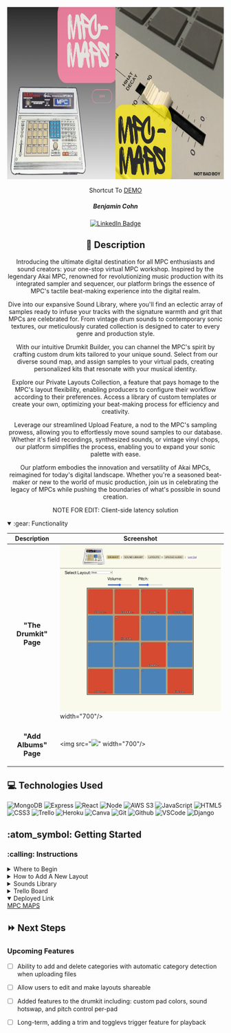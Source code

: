 <div id="header" align="center">

  <img src="./public/MPC-MAPS-BANNER-WIDE-ALT.png" width="800" height="400">

</div>
<div id="description" align="center">

Shortcut To [DEMO](https://mpc-maps-f12fcab484eb.herokuapp.com/)

##### Benjamin Cohn

  [![LinkedIn Badge](https://img.shields.io/badge/-@benjaminlcohn-blue?style=flat&logo=Linkedin&logoColor=black)](https://www.linkedin.com/in/benjaminlcohn/)

## :pencil: Description


Introducing the ultimate digital destination for all MPC enthusiasts and sound creators: your one-stop virtual MPC workshop. Inspired by the legendary Akai MPC, renowned for revolutionizing music production with its integrated sampler and sequencer, our platform brings the essence of MPC's tactile beat-making experience into the digital realm.

Dive into our expansive Sound Library, where you'll find an eclectic array of samples ready to infuse your tracks with the signature warmth and grit that MPCs are celebrated for. From vintage drum sounds to contemporary sonic textures, our meticulously curated collection is designed to cater to every genre and production style.

With our intuitive Drumkit Builder, you can channel the MPC's spirit by crafting custom drum kits tailored to your unique sound. Select from our diverse sound map, and assign samples to your virtual pads, creating personalized kits that resonate with your musical identity.


Explore our Private Layouts Collection, a feature that pays homage to the MPC's layout flexibility, enabling producers to configure their workflow according to their preferences. Access a library of custom templates or create your own, optimizing your beat-making process for efficiency and creativity.

Leverage our streamlined Upload Feature, a nod to the MPC's sampling prowess, allowing you to effortlessly move sound samples to our database. Whether it's field recordings, synthesized sounds, or vintage vinyl chops, our platform simplifies the process, enabling you to expand your sonic palette with ease.

Our platform embodies the innovation and versatility of Akai MPCs, reimagined for today's digital landscape. Whether you're a seasoned beat-maker or new to the world of music production, join us in celebrating the legacy of MPCs while pushing the boundaries of what's possible in sound creation.

NOTE FOR EDIT: Client-side latency solution

</div>



<details open>
<summary> :gear: Functionality</summary>

| Description | Screenshot |
|------------ | ------------|
| <h3 align="center">"The Drumkit" Page</h3> | <img src="./public/MPC-MAPS-KIT.png"> width="700"/> |
| <h3 align="center">"Add Albums" Page</h3> | <img src="<img src="./public/MPC-MAPS-LIB.png">" width="700"/> |
</details>


## :computer: Technologies Used


![MongoDB](https://img.shields.io/badge/-MongoDB-05122A?style=flat&logo=mongodb)
![Express](https://img.shields.io/badge/-Express-05122A?style=flat&logo=express)
![React](https://img.shields.io/badge/-React-05122A?style=flat&logo=react)
![Node](https://img.shields.io/badge/-Node.js-05122A?style=flat&logo=node.js)
![AWS S3](https://img.shields.io/badge/-AWS_S3-05122A?style=flat&logo=amazons3)
![JavaScript](https://img.shields.io/badge/-JavaScript-05122A?style=flat&logo=javascript)
![HTML5](https://img.shields.io/badge/-HTML5-05122A?style=flat&logo=html5)
![CSS3](https://img.shields.io/badge/-CSS-05122A?style=flat&logo=css3)
![Trello](https://img.shields.io/badge/-Trello-05122A?style=flat&logo=trello)
![Heroku](https://img.shields.io/badge/-Heroku-05122A?style=flat&logo=heroku)
![Canva](https://img.shields.io/badge/-Canva-05122A?style=flat&logo=canva)
![Git](https://img.shields.io/badge/-Git-05122A?style=flat&logo=git)
![Github](https://img.shields.io/badge/-GitHub-05122A?style=flat&logo=github)
![VSCode](https://img.shields.io/badge/-VS_Code-05122A?style=flat&logo=visualstudio)
![Django](https://img.shields.io/badge/-Django-05122A?style=flat&logo=django)


<h2> :atom_symbol: Getting Started </h2>

<h3> :calling: Instructions </h3>
<details>
<summary>Where to Begin</summary>
<ol>
<li>After browsing to the app, easily sign up to start browsing the sounds collection</li>
<li>If you are already a member, sign to continue building drumkit layouts or add new samples to the sound library</li>
</ol>
</details>

<details>
<summary>How to Add A New Layout</summary>
<ol>
<li>Navigate to the "Layouts" page to access the search bar</li>
<li>Search for your favorite album titles or musical artists</li>
<li>When you find what you are looking for, click the "Add To Collection" button to be redirected to your updated collection list</li>
</ol>
</details>

<details>
<summary>Sounds Library</summary>
<ol>
<li>The entire audio library for the app is share amongst all users.</li>
<li>You can either browse the library, or add new sounds using the multi-featured upload page.</li>
  </ol>
</details>

<details>
<summary>Trello Board</summary>   
<a href="https://trello.com/b/xjUlvP6I/mpc-maps">https://trello.com/b/xjUlvP6I/mpc-maps</a>
</details>

<details open>   
<summary>Deployed Link</summary>
<a href="https://mpc-maps-f12fcab484eb.herokuapp.com">MPC MAPS</a>
</details>

## :fast_forward: Next Steps   

### Upcoming Features

- [ ] Ability to add and delete categories with automatic category detection when uploading files

- [ ] Allow users to edit and make layouts shareable

- [ ] Added features to the drumkit including: custom pad colors, sound hotswap, and pitch control per-pad

- [ ] Long-term, adding a trim and togglevs trigger feature for playback